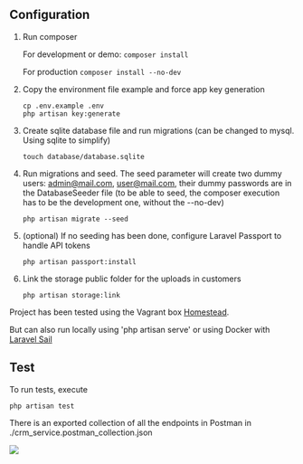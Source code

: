 ## Configuration

1. Run composer

   For development or demo: ```composer install```

   For production
   ```composer install --no-dev```

2. Copy the environment file example and force app key generation

    ```
    cp .env.example .env
    php artisan key:generate 
    ```


3. Create sqlite database file and run migrations (can be changed to mysql. Using sqlite to simplify)
    ```
    touch database/database.sqlite
    ```
   
4. Run migrations and seed.
The seed parameter will create two dummy users: admin@mail.com, user@mail.com, their dummy passwords are in the DatabaseSeeder file
   (to be able to seed, the composer execution has to be the development one, without the --no-dev)

   ```
   php artisan migrate --seed
    ```

5. (optional) If no seeding has been done, configure Laravel Passport to handle API tokens
    ```
   php artisan passport:install
    ```
   
6. Link the storage public folder for the uploads in customers
    ```
   php artisan storage:link
    ```

Project has been tested using the Vagrant box [Homestead](https://laravel.com/docs/8.x/homestead).

But can also run locally using 'php artisan serve' or using Docker with [Laravel Sail](https://laravel.com/docs/8.x/sail)

## Test

To run tests, execute
```
php artisan test
```

There is an exported collection of all the endpoints in Postman in ./crm_service.postman_collection.json


![](<https://c.tenor.com/pPKOYQpTO8AAAAAd/monkey-developer.gif>)
